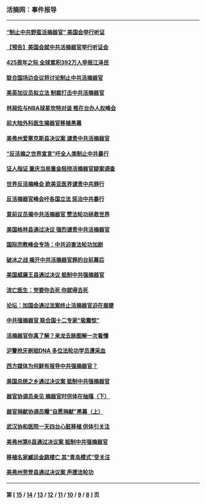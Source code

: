 ### 活摘网：事件报导
---
#### [“制止中共野蛮活摘器官” 美国会举行听证](../../pages/nf5877/n13735831.md?06160430) 
#### [【预告】美国会就中共活摘器官举行听证会](../../pages/nf5877/n13732843.md?06160430) 
#### [425周年之际 全球累积392万人举报江泽民](../../pages/nf5877/n13719232.md?06160430) 
#### [联合国场边会议将讨论制止中共活摘器官](../../pages/nf5877/n13656361.md?06160430) 
#### [美英加议员拟立法 制裁打击中共活摘器官](../../pages/nf5877/n13430251.md?06160430) 
#### [林昶佐与NBA球星坎特对谈 推在台办人权峰会](../../pages/nf5877/n13414467.md?06160430) 
#### [前大陆外科医生揭器官移植黑幕](../../pages/nf5877/n13401416.md?06160430) 
#### [美弗州爱塞克斯县决议案 谴责中共活摘器官](../../pages/nf5877/n13320919.md?06160430) 
#### [“反活摘之世界宣言”吁全人类制止中共暴行](../../pages/nf5877/n13259730.md?06160430) 
#### [证人指证 重庆当局重金阻挠活摘器官疑案调查](../../pages/nf5877/n13259127.md?06160430) 
#### [世界反活摘峰会 欧美亚医界谴责中共罪行](../../pages/nf5877/n13253550.md?06160430) 
#### [反活摘器官峰会吁各国立法 惩治中共暴行](../../pages/nf5877/n13245052.md?06160430) 
#### [意前议员揭中共活摘器官 赞法轮功拯救世界](../../pages/nf5877/n13203445.md?06160430) 
#### [美国格林县通过决议 强烈谴责中共活摘器官](../../pages/nf5877/n13119367.md?06160430) 
#### [国际宗教峰会专场：中共迫害法轮功加剧](../../pages/nf5877/n13088279.md?06160430) 
#### [破冰之战 揭开中共活摘器官罪的台前幕后](../../pages/nf5877/n13082457.md?06160430) 
#### [美国威廉王县通过决议 抵制中共强摘器官](../../pages/nf5877/n13056521.md?06160430) 
#### [流亡医生：党要你去死 你就得去死](../../pages/nf5877/n13052835.md?06160430) 
#### [论坛：加国会通过法案终止活摘器官迫在眉睫](../../pages/nf5877/n13029839.md?06160430) 
#### [中共强摘器官 联合国十二专家“极震惊”](../../pages/nf5877/n13024313.md?06160430) 
#### [活摘器官你真了解？来龙去脉图解一次看懂](../../pages/nf5877/n13013820.md?06160430) 
#### [沪警抢牙刷验DNA 多位法轮功学员遭采血](../../pages/nf5877/n12969218.md?06160430) 
#### [西方媒体为何鲜有报导中共强摘器官？](../../pages/nf5877/n12932034.md?06160430) 
#### [美国总统之乡通过决议案 抵制中共强摘器官](../../pages/nf5877/n12908242.md?06160430) 
#### [器官协调员亲见 摘器官时供体在抽搐（下）](../../pages/nf5877/n12898622.md?06160430) 
#### [器官捐献协调员曝“自愿捐献”黑幕（上）](../../pages/nf5877/n12878830.md?06160430) 
#### [武汉协和医院一天四台心脏移植 供体引关注](../../pages/nf5877/n12863175.md?06160430) 
#### [美弗州第6县通过决议案 抵制中共强摘器官](../../pages/nf5877/n12805218.md?06160430) 
#### [移植名家臧运金跳楼亡 其“青岛模式”受关注](../../pages/nf5877/n12803746.md?06160430) 
#### [美弗州劳登县通过决议案 声援法轮功](../../pages/nf5877/n12785715.md?06160430) 

---
#### 第 [ [15](./15.md?06160430) / [14](./14.md?06160430) / [13](./13.md?06160430) / [12](./12.md?06160430) / [11](./11.md?06160430) / [10](./10.md?06160430) / [9](./9.md?06160430) / [8](./8.md?06160430) ] 页
